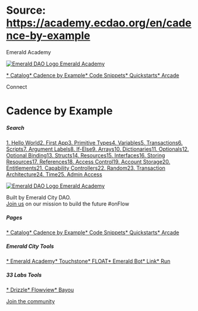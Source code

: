 # Source: https://academy.ecdao.org/en/cadence-by-example

Emerald Academy





[![Emerald DAO Logo](/ea-logo.png)
Emerald Academy](/en/)


[* Catalog](/en/catalog)[* Cadence by Example](/en/cadence-by-example)[* Code Snippets](/en/snippets)[* Quickstarts](/en/quickstarts)[* Arcade](https://arcade.ecdao.org)

Connect



# Cadence by Example

##### Search

[1. Hello World](/en/cadence-by-example/1-hello-world)[2. First App](/en/cadence-by-example/2-first-app)[3. Primitive Types](/en/cadence-by-example/3-primitive-types)[4. Variables](/en/cadence-by-example/4-variables)[5. Transactions](/en/cadence-by-example/5-transaction)[6. Scripts](/en/cadence-by-example/6-scripts)[7. Argument Labels](/en/cadence-by-example/7-argument-labels)[8. If-Else](/en/cadence-by-example/8-if-else)[9. Arrays](/en/cadence-by-example/9-arrays)[10. Dictionaries](/en/cadence-by-example/10-dictionaries)[11. Optionals](/en/cadence-by-example/11-optionals)[12. Optional Binding](/en/cadence-by-example/12-optional-binding)[13. Structs](/en/cadence-by-example/13-structs)[14. Resources](/en/cadence-by-example/14-resources)[15. Interfaces](/en/cadence-by-example/15-interfaces)[16. Storing Resources](/en/cadence-by-example/16-storing-resources)[17. References](/en/cadence-by-example/17-references)[18. Access Control](/en/cadence-by-example/18-access-control)[19. Account Storage](/en/cadence-by-example/19-account-storage)[20. Entitlements](/en/cadence-by-example/20-entitlements)[21. Capability Controllers](/en/cadence-by-example/21-capability-controllers)[22. Random](/en/cadence-by-example/22-random)[23. Transaction Architecture](/en/cadence-by-example/23-transaction-architecture)[24. Time](/en/cadence-by-example/24-time)[25. Admin Access](/en/cadence-by-example/25-admin-access)



[![Emerald DAO Logo](/ea-logo.png)
Emerald Academy](/en/)

Built by Emerald City DAO.  
[Join us](https://discord.gg/emerald-city-906264258189332541) on our mission to build the future #onFlow

##### Pages

[* Catalog](/en/catalog)[* Cadence by Example](/en/cadence-by-example)[* Code Snippets](/en/snippets)[* Quickstarts](/en/quickstarts)[* Arcade](https://arcade.ecdao.org)


##### Emerald City Tools

[* Emerald Academy](https://academy.ecdao.org/)[* Touchstone](https://touchstone.city/)[* FLOAT](https://floats.city/)[* Emerald Bot](https://bot.ecdao.org/)[* Link](https://link.ecdao.org/)[* Run](https://run.ecdao.org/)


##### 33 Labs Tools

[* Drizzle](https://drizzle33.app/)[* Flowview](https://flowview.app/)[* Bayou](https://bayou33.app/)

[Join the community](https://discord.gg/emerald-city-906264258189332541)